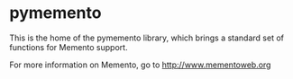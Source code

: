 pymemento
=========

This is the home of the pymemento library, which brings a standard set of functions for Memento support.

For more information on Memento, go to http://www.mementoweb.org
